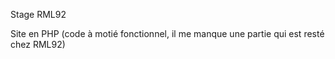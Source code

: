 Stage RML92

Site en PHP (code à motié fonctionnel, il me manque une partie qui est resté chez RML92)
